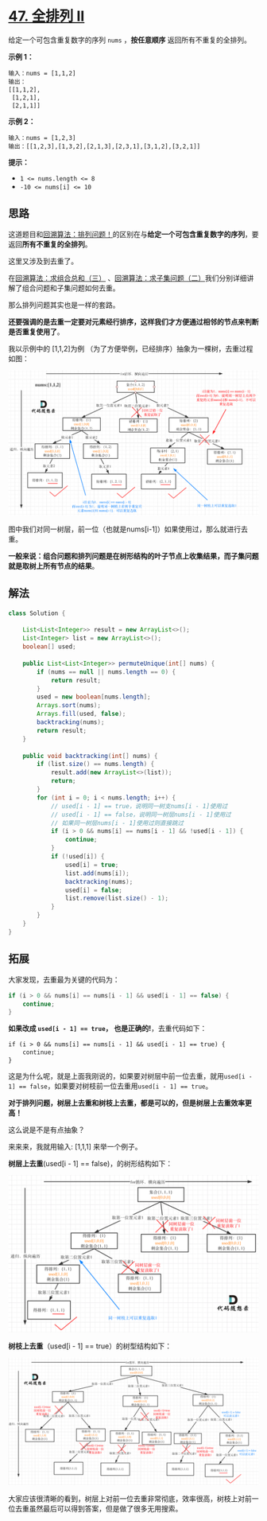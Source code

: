 # [47. 全排列 II](https://leetcode.cn/problems/permutations-ii/)

给定一个可包含重复数字的序列 `nums` ，**按任意顺序** 返回所有不重复的全排列。

**示例 1：**

```
输入：nums = [1,1,2]
输出：
[[1,1,2],
 [1,2,1],
 [2,1,1]]
```

**示例 2：**

```
输入：nums = [1,2,3]
输出：[[1,2,3],[1,3,2],[2,1,3],[2,3,1],[3,1,2],[3,2,1]]
```

**提示：**

- `1 <= nums.length <= 8`
- `-10 <= nums[i] <= 10`

## 思路

这道题目和[回溯算法：排列问题！](https://mp.weixin.qq.com/s/SCOjeMX1t41wcvJq49GhMw)的区别在与**给定一个可包含重复数字的序列**，要返回**所有不重复的全排列**。

这里又涉及到去重了。

在[回溯算法：求组合总和（三）](https://mp.weixin.qq.com/s/_1zPYk70NvHsdY8UWVGXmQ) 、[回溯算法：求子集问题（二）](https://mp.weixin.qq.com/s/WJ4JNDRJgsW3eUN72Hh3uQ)我们分别详细讲解了组合问题和子集问题如何去重。

那么排列问题其实也是一样的套路。

**还要强调的是去重一定要对元素经行排序，这样我们才方便通过相邻的节点来判断是否重复使用了**。

我以示例中的 [1,1,2]为例 （为了方便举例，已经排序）抽象为一棵树，去重过程如图：

![47.全排列II1](images/47-1.png)

图中我们对同一树层，前一位（也就是nums[i-1]）如果使用过，那么就进行去重。

**一般来说：组合问题和排列问题是在树形结构的叶子节点上收集结果，而子集问题就是取树上所有节点的结果**。

## 解法

```java
class Solution {

    List<List<Integer>> result = new ArrayList<>();
    List<Integer> list = new ArrayList<>();
    boolean[] used;

    public List<List<Integer>> permuteUnique(int[] nums) {
        if (nums == null || nums.length == 0) {
            return result;
        }
        used = new boolean[nums.length];
        Arrays.sort(nums);
        Arrays.fill(used, false);
        backtracking(nums);
        return result;
    }

    public void backtracking(int[] nums) {
        if (list.size() == nums.length) {
            result.add(new ArrayList<>(list));
            return;
        }
        for (int i = 0; i < nums.length; i++) {
            // used[i - 1] == true，说明同一树支nums[i - 1]使用过
            // used[i - 1] == false，说明同一树层nums[i - 1]使用过
            // 如果同一树层nums[i - 1]使用过则直接跳过
            if (i > 0 && nums[i] == nums[i - 1] && !used[i - 1]) {
                continue;
            }
            if (!used[i]) {
                used[i] = true;
                list.add(nums[i]);
                backtracking(nums);
                used[i] = false;
                list.remove(list.size() - 1);
            }
        }
    }
}
```

## 拓展

大家发现，去重最为关键的代码为：

```java
if (i > 0 && nums[i] == nums[i - 1] && used[i - 1] == false) {
    continue;
}
```

**如果改成 `used[i - 1] == true`， 也是正确的!**，去重代码如下：

```
if (i > 0 && nums[i] == nums[i - 1] && used[i - 1] == true) {
    continue;
}
```

这是为什么呢，就是上面我刚说的，如果要对树层中前一位去重，就用`used[i - 1] == false`，如果要对树枝前一位去重用`used[i - 1] == true`。

**对于排列问题，树层上去重和树枝上去重，都是可以的，但是树层上去重效率更高！**

这么说是不是有点抽象？

来来来，我就用输入: [1,1,1] 来举一个例子。

**树层上去重**(used[i - 1] == false)，的树形结构如下：

![47.全排列II2](images/47-2.png)

**树枝上去重**（used[i - 1] == true）的树型结构如下：

![47.全排列II3](images/47-3.png)

大家应该很清晰的看到，树层上对前一位去重非常彻底，效率很高，树枝上对前一位去重虽然最后可以得到答案，但是做了很多无用搜索。
